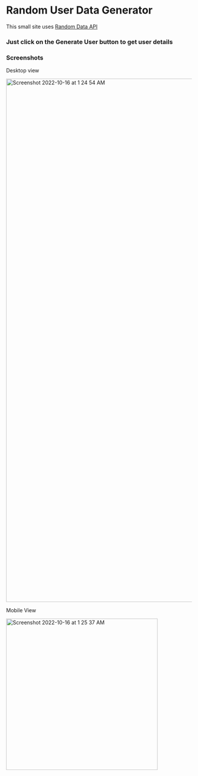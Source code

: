 # Random User Data Generator
This small site uses [Random Data API](https://random-data-api.com/)

### Just click on the Generate User button to get user details

### Screenshots
Desktop view

<img width="1421" alt="Screenshot 2022-10-16 at 1 24 54 AM" src="https://user-images.githubusercontent.com/12766730/196005394-b51a0b8b-eb89-4409-b71e-2c8abc1e0c0a.png">

<br>

Mobile View

<img width="411" alt="Screenshot 2022-10-16 at 1 25 37 AM" src="https://user-images.githubusercontent.com/12766730/196005413-419b8c11-a0cf-45f5-86e4-5f058c9901c2.png">
